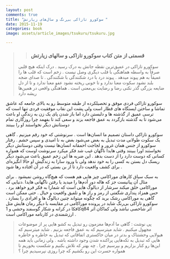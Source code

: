 ```yaml
---
layout: post
comments: true
title: "سوکورو تازاکی بی‌رنگ و سال‌های زیارتش "
date: 2015-11-19
categories: book
image: assets/article_images/tsukuru/tsukuru.jpg

---
```

>> <h3> قسمتی از متن کتاب سوکورو تازاکی و سالهای زیارتش </h3>
>سوکورو تازاکی در عمیق‌ترین نقطه جانش به درک رسید . درک اینکه هیچ قلبی صرفاً به واسطه هماهنگی با قلب دیگری وصل نیست . زخم است که قلب ها را عمیقاً به هم پیوند میدهد .
پیوند درد با درد شکنندگی با شکنندگی . تا صدای ضجه بلند نشود سکوت معنا ندارد و تا خونی ریخته نشود عفو معنا ندارد و تا از دل ضایعه بزرگی گذر نکنی رضا و رضایت بی‌معنی است . هماهنگی واقعی در همین‌ها ریشه دارد



  سوکورو تازاکی  فردی موفق و تحصیلکرده از طبقه متوسط رو به بالای جامعه که عاشق تماشا و ساختن ایستگاه های قطار است  ولی پشت این نقاب موفقیت فردی تنها است که ترسی عمیق از  گذشته ها و دلبستن دارد  اما باز شدن پای یک زن به زندگی او باعث می‌شود تا به گذشته بازگردد  به عمق فاجعه بزند و سعی کند تا بفهمد چرا روزگاری تمام دوستانش دیگر نخواستند او را ببینند

سوکورو تازاکی داستان تصمیم ما انسان‌ها است . سرنوشتی که خود رقم میزنیم . گاهی یک سکوت طولانی مدت تبدیل به بغض می‌شود  بغض به نا امیدی و سپس خشم . رفتار سوکورو از جنس همان غرور و لجاجت احمقانه انسان‌ها نیست وقتی دوستانش دیگر نخواستند اورا ببینند وقتی هایدا ناگهان غیب شد فکر میکرد سرنوشت اوست که همواره کسانی که دوست دارد را از دست بدهد . این ضربه ها این زخم عمیق باعث می‌شود دیگر ریسک دل بستن به کسی را به خود ندهد ولی با ورود سارا به زندگیش او حالا انگیزه‌ای برای کشف واقعیت دارد تا از بن بستی که در آن افتاده رها شود .

به سبک سیاق کارهای موراکامی چیز هایی هم هست که هیچ‌گاه روشن نمیشود . برای مثال آن پیانیست جز که هاله دور آدم‌ها را میدید یا رفتن ناگهانی هایدا .دنیایی که موراکامی خلق میکند سرشار از دیالوگ هایی است که شمارا به فکر فرو خواهد برد . حس همزاد پنداری شگفتی از رمز و راز ها و تلفیق واقعیت و خیال  . حتی ممکن است گاهی به موراکامی رشک برید که چگونه میتواند چنین دیالوگ ها و افرادی را بسازد . سوکورو تازاکی بی‌رنگ شاید در پرونده موراکامی در مقایسه با دیگر رمان هایش مثل کافکا در کرانه و شکار گوسفند وحشی و 1q84 اثر شاخصی نباشد ولی کماکان اثر ارزشمندی در کارنامه موراکامی است .

 >پی نوشت : گاهی ما آدم‌ها مغزمون رو تبدیل به کشو هایی پر از موضوعات مجهول میکنیم . شاید میترسیم که به عمق فاجعه بزنیم . شاید میترسیم که هیولایی وحشتناک و بدتر در میان خاکستری اتفاقاتی که تبدیل به خاطره و خاطره هایی که تبدیل به تکه‌هایی پراکنده شدن وجود داشته باشه  . ولی زمانی باید همه این‌ها رو کنار بزاریم و بپرسیم چرا . چه بهتر که تلاش بکنیم و شکست بخوریم تا همواره حسرت این رو بکشیم که چرا روزی نپرسیدیم چرا ؟



